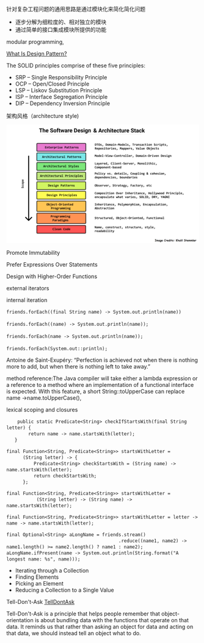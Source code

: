

针对复杂工程问题的通用思路是通过模块化来简化简化问题
* 逐步分解为细粒度的、相对独立的模块
* 通过简单的接口集成模块所提供的功能


modular programming,



[What Is Design Pattern?](http://www.vishalchovatiya.com/what-is-design-pattern/)

The SOLID principles comprise of these five principles:
* SRP – Single Responsibility Principle
* OCP – Open/Closed Principle
* LSP – Liskov Substitution Principle
* ISP – Interface Segregation Principle
* DIP – Dependency Inversion Principle


架构风格（architecture style)


![The Software Design & Architecture Stack](https://github.com/QuChunhe/study/blob/master/pics/Software-Design-Architecture-Stack.png)


Promote Immutability

Prefer Expressions Over Statements

Design with Higher-Order Functions


external iterators

internal iteration
```
friends.forEach((final String name) -> System.out.println(name))

friends.forEach((name) -> System.out.println(name));

friends.forEach(name -> System.out.println(name));

friends.forEach(System.out::println);

```

Antoine de Saint-Exupéry: “Perfection is achieved not when there is nothing more to add, but when there is nothing left to take away.”

method reference:The Java compiler will take either a lambda expression or a reference to a method where an implementation of a functional interface is expected. With this feature, a short String::toUpperCase can replace name ->name.toUpperCase(),

lexical scoping and closures
```
    public static Predicate<String> checkIfStartsWith(final String letter) {
        return name -> name.startsWith(letter);
   }
```


```
final Function<String, Predicate<String>> startsWithLetter =
      (String letter) -> {
          Predicate<String> checkStartsWith = (String name) -> name.startsWith(letter);
          return checkStartsWith;
      };
```

```
final Function<String, Predicate<String>> startsWithLetter =
           (String letter) -> (String name) -> name.startsWith(letter);
```

```
final Function<String, Predicate<String>> startsWithLetter = letter -> name -> name.startsWith(letter);
```


```
final Optional<String> aLongName = friends.stream()
                                         .reduce((name1, name2) -> name1.length() >= name2.length() ? name1 : name2);
aLongName.ifPresent(name -> System.out.println(String.format("A longest name: %s", name)));
```

* Iterating through a Collection
* Finding Elements
* Picking an Element
* Reducing a Collection to a Single Value 

Tell-Don't-Ask
[TellDontAsk](https://www.martinfowler.com/bliki/TellDontAsk.html)

Tell-Don't-Ask is a principle that helps people remember that object-orientation is about bundling data with the functions that operate on that data. It reminds us that rather than asking an object for data and acting on that data, we should instead tell an object what to do.
